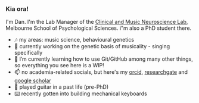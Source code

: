 ### Kia ora!

I'm Dan. I'm the Lab Manager of the [Clinical and Music Neuroscience Lab](https://psychologicalsciences.unimelb.edu.au/research/clinical-and-music-neuroscience-lab), Melbourne School of Psychological Sciences. i"m also a PhD student there. 

- 🎶 my areas: music science, behavioural genetics
- 🧬 currently working on the genetic basis of musicality - singing specifically
- 🌱 I’m currently learning how to use Git/GitHub among many other things, so everything you see here is a WIP!
- 📫 no academia-related socials, but here's my [orcid](https://orcid.org/0000-0002-1281-6299), [researchgate](https://www.researchgate.net/profile/Daniel-Yeom) and [google scholar](https://scholar.google.com.au/citations?user=zvYEfOwAAAAJ&hl=en)
- 🎸 played guitar in a past life (pre-PhD)
- ⌨️ recently gotten into building mechanical keyboards



<!--
**danyeom/danyeom** is a ✨ _special_ ✨ repository because its `README.md` (this file) appears on your GitHub profile.

Here are some ideas to get you started:

- 🔭 I’m currently working on ...
- 🌱 I’m currently learning ...
- 👯 I’m looking to collaborate on ...
- 🤔 I’m looking for help with ...
- 💬 Ask me about ...
- 📫 How to reach me: ...
- 😄 Pronouns: ...
- ⚡ Fun fact: ...
-->
